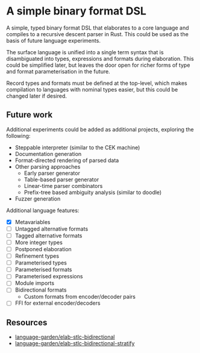 # A simple binary format DSL

A simple, typed binary format DSL that elaborates to a core language and
compiles to a recursive descent parser in Rust. This could be used as the basis
of future language experiments.

The surface language is unified into a single term syntax that is disambiguated
into types, expressions and formats during elaboration. This could be simplified
later, but leaves the door open for richer forms of type and format
parameterisation in the future.

Record types and formats must be defined at the top-level, which makes
compilation to languages with nominal types easier, but this could be changed
later if desired.

## Future work

Additional experiments could be added as additional projects, exploring the following:

- Steppable interpreter (similar to the CEK machine)
- Documentation generation
- Format-directed rendering of parsed data
- Other parsing approaches
  - Early parser generator
  - Table-based parser generator
  - Linear-time parser combinators
  - Prefix-tree based ambiguity analysis (similar to doodle)
- Fuzzer generation

Additional language features:

- [x] Metavariables
- [ ] Untagged alternative formats
- [ ] Tagged alternative formats
- [ ] More integer types
- [ ] Postponed elaboration
- [ ] Refinement types
- [ ] Parameterised types
- [ ] Parameterised formats
- [ ] Parameterised expressions
- [ ] Module imports
- [ ] Bidirectional formats
  - Custom formats from encoder/decoder pairs
- [ ] FFI for external encoder/decoders

## Resources

- [language-garden/elab-stlc-bidirectional](https://github.com/brendanzab/language-garden/tree/main/elab-stlc-bidirectional)
- [language-garden/elab-stlc-bidirectional-stratify](https://github.com/brendanzab/language-garden/tree/main/elab-stlc-bidirectional-stratify)
